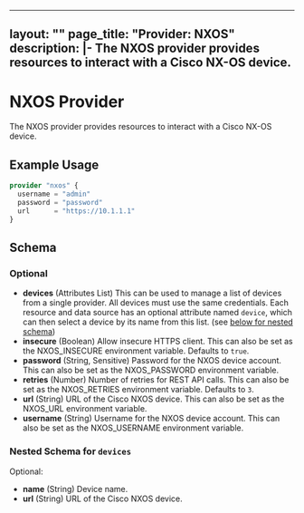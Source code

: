 
---
layout: ""
page_title: "Provider: NXOS"
description: |-
  The NXOS provider provides resources to interact with a Cisco NX-OS device.
---

# NXOS Provider

The NXOS provider provides resources to interact with a Cisco NX-OS device.

## Example Usage

```terraform
provider "nxos" {
  username = "admin"
  password = "password"
  url      = "https://10.1.1.1"
}
```

<!-- schema generated by tfplugindocs -->
## Schema

### Optional

- **devices** (Attributes List) This can be used to manage a list of devices from a single provider. All devices must use the same credentials. Each resource and data source has an optional attribute named `device`, which can then select a device by its name from this list. (see [below for nested schema](#nestedatt--devices))
- **insecure** (Boolean) Allow insecure HTTPS client. This can also be set as the NXOS_INSECURE environment variable. Defaults to `true`.
- **password** (String, Sensitive) Password for the NXOS device account. This can also be set as the NXOS_PASSWORD environment variable.
- **retries** (Number) Number of retries for REST API calls. This can also be set as the NXOS_RETRIES environment variable. Defaults to `3`.
- **url** (String) URL of the Cisco NXOS device. This can also be set as the NXOS_URL environment variable.
- **username** (String) Username for the NXOS device account. This can also be set as the NXOS_USERNAME environment variable.

<a id="nestedatt--devices"></a>
### Nested Schema for `devices`

Optional:

- **name** (String) Device name.
- **url** (String) URL of the Cisco NXOS device.